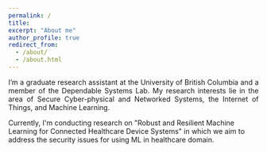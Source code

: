 ```yaml
---
permalink: /
title:
excerpt: "About me"
author_profile: true
redirect_from: 
  - /about/
  - /about.html
---
```


<p align="justify"> I’m a graduate research assistant at the University of British Columbia and a member of the Dependable Systems Lab. My research interests lie in the area of Secure Cyber-physical and Networked Systems, the Internet of Things, and Machine Learning.

Currently, I'm conducting research on "Robust and Resilient Machine Learning for Connected Healthcare Device Systems" in which we aim to address the security issues for using ML in healthcare domain. </p>

